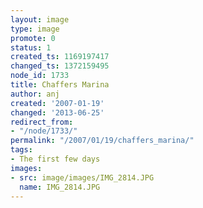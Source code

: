 ```yaml
---
layout: image
type: image
promote: 0
status: 1
created_ts: 1169197417
changed_ts: 1372159495
node_id: 1733
title: Chaffers Marina
author: anj
created: '2007-01-19'
changed: '2013-06-25'
redirect_from:
- "/node/1733/"
permalink: "/2007/01/19/chaffers_marina/"
tags:
- The first few days
images:
- src: image/images/IMG_2814.JPG
  name: IMG_2814.JPG
---
```


